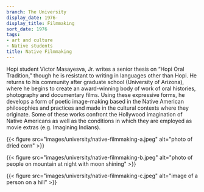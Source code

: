 ```yaml
---
branch: The University
display_date: 1976-
display_title: Filmmaking
sort_date: 1976
tags:
- art and culture
- Native students
title: Native Filmmaking
---
```


Hopi student Victor Masayesva, Jr. writes a senior thesis on “Hopi Oral Tradition,” though he is resistant to writing in languages other than Hopi. He returns to his community after graduate school (University of Arizona), where he begins to create an award-winning body of work of oral histories, photography and documentary films. Using these expressive forms, he develops a form of poetic image-making based in the Native American philosophies and practices and made in the cultural contexts where they originate. Some of these works confront the Hollywood imagination of Native Americans as well as the conditions in which they are employed as movie extras (e.g. Imagining Indians).


{{< figure src="images/university/native-filmmaking-a.jpeg" alt="photo of dried corn" >}}


{{< figure src="images/university/native-filmmaking-b.jpeg" alt="photo of people on mountain at night with moon shining" >}}


{{< figure src="images/university/native-filmmaking-c.jpeg" alt="image of a person on a hill" >}}

